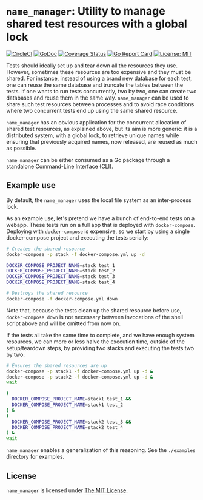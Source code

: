 # `name_manager`: Utility to manage shared test resources with a global lock

[![CircleCI](https://circleci.com/gh/hchauvin/name_manager.svg?style=svg)](https://circleci.com/gh/hchauvin/name_manager) [![GoDoc](https://godoc.org/github.com/hchauvin/name_manager?status.svg)](https://godoc.org/github.com/hchauvin/name_manager) [![Coverage Status](https://coveralls.io/repos/github/hchauvin/name_manager/badge.svg?branch=master&t=2BEkl9)](https://coveralls.io/github/hchauvin/name_manager?branch=master) [![Go Report Card](https://goreportcard.com/badge/github.com/hchauvin/name_manager)](https://goreportcard.com/report/github.com/hchauvin/name_manager) [![License: MIT](https://img.shields.io/badge/License-MIT-yellow.svg)](https://opensource.org/licenses/MIT)

Tests should ideally set up and tear down all the resources they use.
However, sometimes these resources are too expensive and they must be shared.
For instance, instead of using a brand new database for each test, one can
reuse the same database and truncate the tables between the tests.  If
one wants to run tests concurrently, two by two, one can create two databases
and reuse them in the same way.  `name_manager` can be used to share such
test resources between processes and to avoid race conditions where two
concurrent tests end up using the same shared resource.

`name_manager` has an obvious application for the concurrent allocation of
shared test resources, as explained above, but its aim is more generic:
it is a distributed system, with a global lock, to retrieve unique names while
ensuring that previously acquired names, now released, are reused as much
as possible.

`name_manager` can be either consumed as a Go package through a standalone
Command-Line Interface (CLI).

## Example use

By default, the `name_manager` uses the local file system as an
inter-process lock.

As an example use, let's pretend we have a bunch of end-to-end tests on
a webapp.  These tests run on a full app that is deployed with
`docker-compose`.  Deploying with `docker-compose` is expensive, so we
start by using a single docker-compose project and executing the tests
serially:

```bash
# Creates the shared resource
docker-compose -p stack -f docker-compose.yml up -d

DOCKER_COMPOSE_PROJECT_NAME=stack test_1
DOCKER_COMPOSE_PROJECT_NAME=stack test_2
DOCKER_COMPOSE_PROJECT_NAME=stack test_3
DOCKER_COMPOSE_PROJECT_NAME=stack test_4

# Destroys the shared resource
docker-compose -f docker-compose.yml down
```

Note that, because the tests clean up the shared resource before use,
`docker-compose down` is not necessary between invocations of the shell
script above and will be omitted from now on.

If the tests all take the same time to complete, and we have enough
system resources, we can more or less halve the execution time, outside of
the setup/teardown steps, by providing two stacks and executing the tests
two by two:

```bash
# Ensures the shared resources are up
docker-compose -p stack1 -f docker-compose.yml up -d &
docker-compose -p stack2 -f docker-compose.yml up -d &
wait

(
  DOCKER_COMPOSE_PROJECT_NAME=stack1 test_1 &&
  DOCKER_COMPOSE_PROJECT_NAME=stack1 test_2
) &
(
  DOCKER_COMPOSE_PROJECT_NAME=stack2 test_3 &&
  DOCKER_COMPOSE_PROJECT_NAME=stack2 test_4
) &
wait
```

`name_manager` enables a generalization of this reasoning.  See the
`./examples` directory for examples.

## License

`name_manager` is licensed under [The MIT License](./LICENSE).
